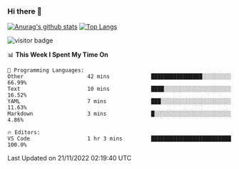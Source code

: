 ### Hi there 👋

<!--
**Akelio-zhang/akelio-zhang** is a ✨ _special_ ✨ repository because its `README.md` (this file) appears on your GitHub profile.

Here are some ideas to get you started:

- 🔭 I’m currently working on ...
- 🌱 I’m currently learning ...
- 👯 I’m looking to collaborate on ...
- 🤔 I’m looking for help with ...
- 💬 Ask me about ...
- 📫 How to reach me: ...
- 😄 Pronouns: ...
- ⚡ Fun fact: ...
-->

[![Anurag's github stats](https://github-readme-stats.vercel.app/api?username=akelio-zhang&line_height=24&hide=contribs&show_icons=true&count_private=true)](https://github.com/anuraghazra/github-readme-stats)
[![Top Langs](https://github-readme-stats.vercel.app/api/top-langs/?username=akelio-zhang&card_width=240&layout=compact&hide=html)](https://github.com/anuraghazra/github-readme-stats)


![visitor badge](https://komarev.com/ghpvc/?username=akelio-zhang&label=PROFILE+VIEWS&style=for-the-badge)
<!--START_SECTION:waka-->
📊 **This Week I Spent My Time On** 

```text
💬 Programming Languages: 
Other                    42 mins             ████████████████░░░░░░░░░   66.99% 
Text                     10 mins             ████░░░░░░░░░░░░░░░░░░░░░   16.52% 
YAML                     7 mins              ███░░░░░░░░░░░░░░░░░░░░░░   11.63% 
Markdown                 3 mins              █░░░░░░░░░░░░░░░░░░░░░░░░   4.86%

🔥 Editors: 
VS Code                  1 hr 3 mins         █████████████████████████   100.0%

```


 Last Updated on 21/11/2022 02:19:40 UTC
<!--END_SECTION:waka-->

